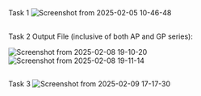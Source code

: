 ##
Task 1 
![Screenshot from 2025-02-05 10-46-48](https://github.com/user-attachments/assets/23d49884-3c0c-475c-9c9f-06db176e748e)

##
Task 2 Output File (inclusive of both AP and GP series):

![Screenshot from 2025-02-08 19-10-20](https://github.com/user-attachments/assets/48cb944e-1e60-457c-98ad-c288d72a4d92)
![Screenshot from 2025-02-08 19-11-14](https://github.com/user-attachments/assets/648ec537-2c0f-4285-b369-3ef7bdf66a2d)

##
Task 3
![Screenshot from 2025-02-09 17-17-30](https://github.com/user-attachments/assets/824ce027-41d9-4849-acc2-ee2d8c899772)
